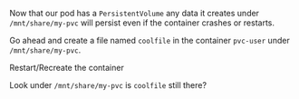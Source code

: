 Now that our pod has a `PersistentVolume` any data it creates under `/mnt/share/my-pvc` will persist even if the container crashes or restarts.

Go ahead and create a file named `coolfile` in the container `pvc-user` under `/mnt/share/my-pvc`.

Restart/Recreate the container

Look under `/mnt/share/my-pvc` is `coolfile` still there?